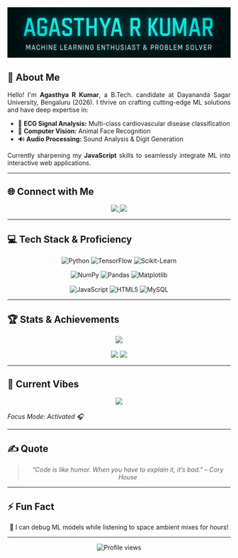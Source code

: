 <div align="center">
  <img src="banner.png" alt="Agasthya R Kumar Banner" />
</div>

<!-- Rest of your existing README content goes here -->

## 💫 About Me

<p align="justify">
  Hello! I'm <strong>Agasthya R Kumar</strong>, a B.Tech. candidate at Dayananda Sagar University, Bengaluru (2026). 
  I thrive on crafting cutting-edge ML solutions and have deep expertise in:</p>

<ul>
  <li>🔬 <strong>ECG Signal Analysis:</strong> Multi-class cardiovascular disease classification</li>
  <li>🐾 <strong>Computer Vision:</strong> Animal Face Recognition</li>
  <li>🔊 <strong>Audio Processing:</strong> Sound Analysis & Digit Generation</li>
</ul>

<p align="justify">
  Currently sharpening my <strong>JavaScript</strong> skills to seamlessly integrate ML into interactive web applications.
</p>

<hr/>



## 🌐 Connect with Me

<p align="center">
  <a href="https://www.linkedin.com/in/agasthyarkumar/" title="LinkedIn">
    <img src="https://img.shields.io/badge/LinkedIn-%230077B5.svg?style=for-the-badge&logo=linkedin&logoColor=white" />
  </a>
  <a href="mailto:agasthyarkumar@gmail.com" title="Email">
    <img src="https://img.shields.io/badge/Email-D14836.svg?style=for-the-badge&logo=gmail&logoColor=white" />
  </a>
</p>

<hr/>

## 💻 Tech Stack & Proficiency

<p align="center">
  <!-- Skill Bar: Python -->
  <img align="center" src="https://img.shields.io/badge/Python-95%25-blue?style=for-the-badge&logo=python&logoColor=white" alt="Python" />
  <img align="center" src="https://img.shields.io/badge/TensorFlow-90%25-orange?style=for-the-badge&logo=TensorFlow&logoColor=white" alt="TensorFlow" />
  <img align="center" src="https://img.shields.io/badge/Scikit--Learn-85%25-yellow?style=for-the-badge&logo=scikit-learn&logoColor=white" alt="Scikit-Learn" />
</p>
<p align="center">
  <img align="center" src="https://img.shields.io/badge/NumPy-90%25-blue?style=for-the-badge&logo=numpy&logoColor=white" alt="NumPy" />
  <img align="center" src="https://img.shields.io/badge/Pandas-85%25-purple?style=for-the-badge&logo=pandas&logoColor=white" alt="Pandas" />
  <img align="center" src="https://img.shields.io/badge/Matplotlib-80%25-lightgrey?style=for-the-badge&logo=matplotlib&logoColor=black" alt="Matplotlib" />
</p>
<p align="center">
  <img align="center" src="https://img.shields.io/badge/JavaScript-70%25-yellow?style=for-the-badge&logo=javascript&logoColor=white" alt="JavaScript" />
  <img align="center" src="https://img.shields.io/badge/HTML5-75%25-orange?style=for-the-badge&logo=html5&logoColor=white" alt="HTML5" />
  <img align="center" src="https://img.shields.io/badge/MySQL-65%25-blue?style=for-the-badge&logo=mysql&logoColor=white" alt="MySQL" />
</p>

<hr/>

## 🏆 Stats & Achievements

<p align="center">
  <img src="https://github-readme-stats.vercel.app/api?username=agasthyarkumar&theme=dark&show_icons=true&include_all_commits=true&count_private=true" />
</p>
<p align="center">
  <img src="https://github-readme-streak-stats.herokuapp.com/?user=agasthyarkumar&theme=dark" />
  <img src="https://leetcard.jacoblin.cool/agasthyarkumar?theme=dark&ext=contest" />
</p>

<hr/>

## 🎵 Current Vibes

<p align="center">
  <a href="https://open.spotify.com/playlist/6B6QiN8g3XSFZNjFipccXc?si=sRDCW1j_QdSwkQ8nrHz1HQ">
    <img src="https://img.shields.io/badge/Listen_Lo-Fi_Beats-1ED760?style=for-the-badge&logo=spotify&logoColor=white" />
  </a>
  <p><em>Focus Mode: Activated 🎧</em></p>
</p>

<hr/>

## ✍️ Quote

<blockquote align="center" style="font-style:italic;">
  "Code is like humor. When you have to explain it, it’s bad." – Cory House
</blockquote>

<hr/>

## ⚡ Fun Fact

<p align="center">
  🌌 I can debug ML models while listening to space ambient mixes for hours!
</p>

<hr/>

<p align="center">
  <img src="https://komarev.com/ghpvc/?username=agasthyarkumar&style=flat-square&color=blue" alt="Profile views"/>
</p>


